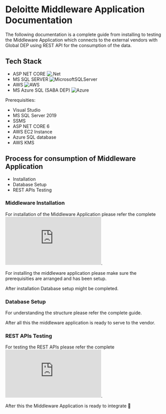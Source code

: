 # Deloitte Middleware Application Documentation

The following documentation is a complete guide from installing to testing the Middleware Application which connects to the external vendors with Global DEP using REST API for the consumption of the data.

## Tech Stack
- ASP NET CORE ![.Net](https://img.shields.io/badge/.NET-5C2D91?style=for-the-badge&logo=.net&logoColor=white)
- MS SQL SERVER ![MicrosoftSQLServer](https://img.shields.io/badge/Microsoft%20SQL%20Sever-CC2927?style=for-the-badge&logo=microsoft%20sql%20server&logoColor=white)
- AWS ![AWS](https://img.shields.io/badge/AWS-%23FF9900.svg?style=for-the-badge&logo=amazon-aws&logoColor=white)
- MS Azure SQL (SABA DEP) ![Azure](https://img.shields.io/badge/azure-%230072C6.svg?style=for-the-badge&logo=microsoftazure&logoColor=white)

Prerequisities:
- Visual Studio
- MS SQL Server 2019
- SSMS
- ASP NET CORE 6
- AWS EC2 Instance
- Azure SQL database 
- AWS KMS

## Process for consumption of Middleware Application
- Installation
- Database Setup
- REST APIs Testing

### Middleware Installation
For installation of the Middleware Application please refer the complete ![guide](https://github.com/ssingularitytech/deloitte_middleware_doc/blob/main/installation_doc.md).

For installing the middleware application please make sure the prerequisities are arranged and has been setup.

After installation Database setup might be completed.

### Database Setup
For understanding the structure please refer the complete guide.

After all this the middleware application is ready to serve to the vendor.

### REST APIs Testing
For testing the REST APIs please refer the complete ![guide](https://github.com/ssingularitytech/deloitte_middleware_doc/blob/main/REST_API.md).

After this the Middleware Application is ready to integrate :partying_face:
